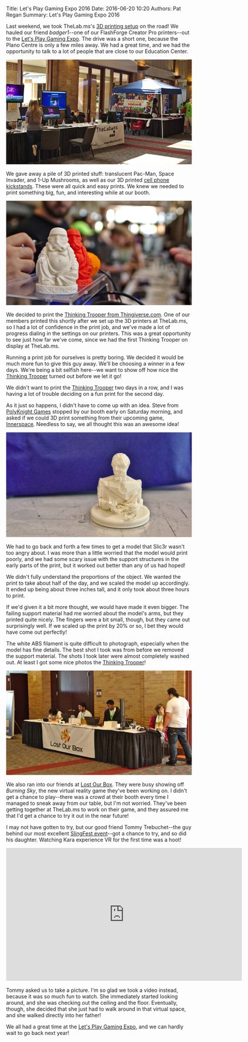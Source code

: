 Title: Let's Play Gaming Expo 2016
Date: 2016-06-20 10:20
Authors: Pat Regan
Summary: Let's Play Gaming Expo 2016

Last weekend, we took TheLab.ms's [3D printing setup][3d] on the road!  We hauled our friend *badger1*--one of our FlashForge Creator Pro printers--out to the [Let's Play Gaming Expo][lp].  The drive was a short one, because the Plano Centre is only a few miles away.  We had a great time, and we had the opportunity to talk to a lot of people that are close to our Education Center.

![TheLab.ms booth at the Let's Play Gaming Expo](/images/letsplay3.jpg)

We gave away a pile of 3D printed stuff: translucent Pac-Man, Space Invader, and 1-Up Mushrooms, as well as our 3D printed [cell phone kickstands][ks].  These were all quick and easy prints.  We knew we needed to print something big, fun, and interesting while at our booth.

![TheLab.ms's Thinking Trooper giveaway at the Let's Play Gaming Expo](/images/letsplay1.jpg)

We decided to print the [Thinking Trooper from Thingiverse.com][tt].  One of our members printed this shortly after we set up the 3D printers at TheLab.ms, so I had a lot of confidence in the print job, and we've made a lot of progress dialing in the settings on our printers.  This was a great opportunity to see just how far we've come, since we had the first Thinking Trooper on display at TheLab.ms.

Running a print job for ourselves is pretty boring.  We decided it would be much more fun to give this guy away.  We'll be choosing a winner in a few days.  We're being a bit selfish here--we want to show off how nice the [Thinking Trooper][tt] turned out before we let it go!

We didn't want to print the [Thinking Trooper][tt] two days in a row, and I was having a lot of trouble deciding on a fun print for the second day.  

As it just so happens, I didn't have to come up with an idea.  Steve from [PolyKnight Games][pk] stopped by our booth early on Saturday morning, and asked if we could 3D print something from their upcoming game, [Innerspace][is].  Needless to say, we all thought this was an awesome idea!

![A 3D Print from PolyKnight's game InnerSpace](/images/letsplay2.jpg)

We had to go back and forth a few times to get a model that Slic3r wasn't too angry about.  I was more than a little worried that the model would print poorly, and we had some scary issue with the support structures in the early parts of the print, but it worked out better than any of us had hoped!

We didn't fully understand the proportions of the object.  We wanted the print to take about half of the day, and we scaled the model up accordingly.  It ended up being about three inches tall, and it only took about three hours to print.  

If we'd given it a bit more thought, we would have made it even bigger.  The failing support material had me worried about the model's arms, but they printed quite nicely.  The fingers were a bit small, though, but they came out surprisingly well.  If we scaled up the print by 20% or so, I bet they would have come out perfectly!

The white ABS filament is quite difficult to photograph, especially when the model has fine details.  The best shot I took was from before we removed the support material.  The shots I took later were almost completely washed out.  At least I got some nice photos the [Thinking Trooper][tt]!

![The Lost Our Box booth at the Let's Play Gaming Expo](/images/letsplay4.jpg)

We also ran into our friends at [Lost Our Box][lb].  They were busy showing off *Burning Sky*, the new virtual reality game they've been working on.  I didn't get a chance to play--there was a crowd at their booth every time I managed to sneak away from our table, but I'm not worried.  They've been getting together at TheLab.ms to work on their game, and they assured me that I'd get a chance to try it out in the near future!

I may not have gotten to try, but our good friend Tommy Trebuchet--the guy behind our most excellent [SlingFest event][sf]--got a chance to try, and so did his daughter.  Watching Kara experience VR for the first time was a hoot!

<iframe width="640" height="360" src="https://www.youtube.com/embed/QiKOkbsAERY" frameborder="0" allowfullscreen></iframe>

Tommy asked us to take a picture.  I'm so glad we took a video instead, because it was so much fun to watch.  She immediately started looking around, and she was checking out the ceiling and the floor.  Eventually, though, she decided that she just had to walk around in that virtual space, and she walked directly into her father!

We all had a great time at the [Let's Play Gaming Expo][lp], and we can hardly wait to go back next year!

[3d]: https://thelab.ms/make.html "Make Something at TheLab.ms"
[lp]: http://letsplaygamingexpo.com/ "Let's Play Gaming Expo"
[tt]: http://www.thingiverse.com/thing:585376 "Thinking Trooper at Thingiverse.com"
[ks]: http://www.thingiverse.com/thing:1199757 "TheLab.ms Keystand"
[sf]: http://thelab-ms.github.io/SlingFest/ "SlingFest"
[pk]: http://polyknightgame.com/ "PolyKnight Games"
[is]: http://polyknightgames.com/project/innerspace/ "InnerSpace"
[lb]: http://lostourbox.net "Lost Out Box"
